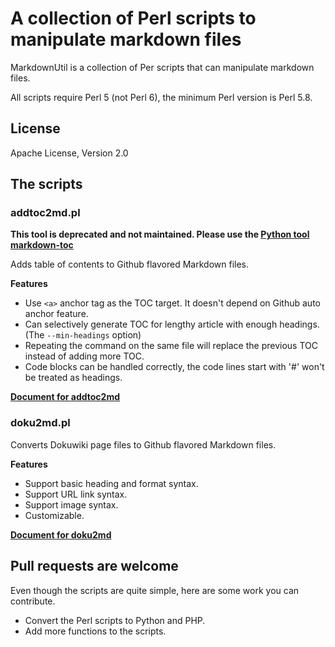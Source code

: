 # A collection of Perl scripts to manipulate markdown files

MarkdownUtil is a collection of Per scripts that can manipulate markdown files.

All scripts require Perl 5 (not Perl 6), the minimum Perl version is Perl 5.8.

## License

Apache License, Version 2.0  

## The scripts

### addtoc2md.pl

**This tool is deprecated and not maintained. Please use the [Python tool markdown-toc](https://github.com/wqking/markdown-toc)**

Adds table of contents to Github flavored Markdown files.

**Features**  

* Use `<a>` anchor tag as the TOC target. It doesn't depend on Github auto anchor feature.  
* Can selectively generate TOC for lengthy article with enough headings. (The `--min-headings` option)
* Repeating the command on the same file will replace the previous TOC instead of adding more TOC.
* Code blocks can be handled correctly, the code lines start with '#' won't be treated as headings.  

**[Document for addtoc2md](doc/addtoc2md.md)**

### doku2md.pl

Converts Dokuwiki page files to Github flavored Markdown files.  

**Features**  

* Support basic heading and format syntax.  
* Support URL link syntax.  
* Support image syntax.  
* Customizable.  

**[Document for doku2md](doc/doku2md.md)**

## Pull requests are welcome

Even though the scripts are quite simple, here are some work you can contribute.  

* Convert the Perl scripts to Python and PHP.  
* Add more functions to the scripts.  